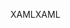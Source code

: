 <span data-ttu-id="adc92-101">XAML</span><span class="sxs-lookup"><span data-stu-id="adc92-101">XAML</span></span>